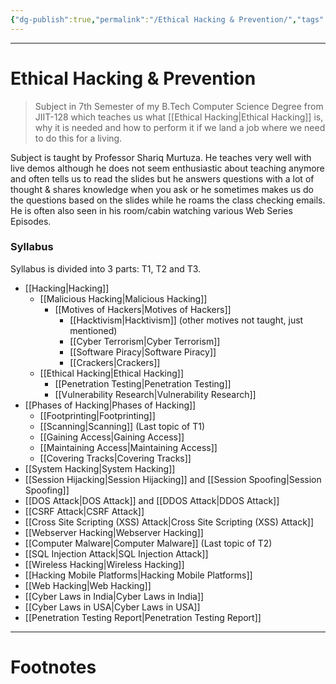 ```yaml
---
{"dg-publish":true,"permalink":"/Ethical Hacking & Prevention/","tags":["Academics","CyberSec"]}
---
```



---
# Ethical Hacking & Prevention
> Subject in 7th Semester of my B.Tech Computer Science Degree from JIIT-128 which teaches us what [[Ethical Hacking\|Ethical Hacking]] is, why it is needed and how to perform it if we land a job where we need to do this for a living.

Subject is taught by Professor Shariq Murtuza. He teaches very well with live demos although he does not seem enthusiastic about teaching anymore and often tells us to read the slides but he answers questions with a lot of thought & shares knowledge when you ask or he sometimes makes us do the questions based on the slides while he roams the class checking emails. 
He is often also seen in his room/cabin watching various Web Series Episodes.

### Syllabus
Syllabus is divided into 3 parts: T1, T2 and T3.
- [[Hacking\|Hacking]]
	- [[Malicious Hacking\|Malicious Hacking]]
		- [[Motives of Hackers\|Motives of Hackers]]
			- [[Hacktivism\|Hacktivism]] (other motives not taught, just mentioned)
			- [[Cyber Terrorism\|Cyber Terrorism]]
			- [[Software Piracy\|Software Piracy]]
			- [[Crackers\|Crackers]]
	- [[Ethical Hacking\|Ethical Hacking]]
		- [[Penetration Testing\|Penetration Testing]]
		- [[Vulnerability Research\|Vulnerability Research]]
- [[Phases of Hacking\|Phases of Hacking]]
	- [[Footprinting\|Footprinting]]
	- [[Scanning\|Scanning]] (Last topic of T1)
	- [[Gaining Access\|Gaining Access]]
	- [[Maintaining Access\|Maintaining Access]]
	- [[Covering Tracks\|Covering Tracks]]
- [[System Hacking\|System Hacking]]
- [[Session Hijacking\|Session Hijacking]] and [[Session Spoofing\|Session Spoofing]]
- [[DOS Attack\|DOS Attack]] and [[DDOS Attack\|DDOS Attack]]
- [[CSRF Attack\|CSRF Attack]]
- [[Cross Site Scripting (XSS) Attack\|Cross Site Scripting (XSS) Attack]]
- [[Webserver Hacking\|Webserver Hacking]]
- [[Computer Malware\|Computer Malware]] (Last topic of T2)
- [[SQL Injection Attack\|SQL Injection Attack]]
- [[Wireless Hacking\|Wireless Hacking]]
- [[Hacking Mobile Platforms\|Hacking Mobile Platforms]]
- [[Web Hacking\|Web Hacking]]
- [[Cyber Laws in India\|Cyber Laws in India]]
- [[Cyber Laws in USA\|Cyber Laws in USA]]
- [[Penetration Testing Report\|Penetration Testing Report]]

---
# Footnotes